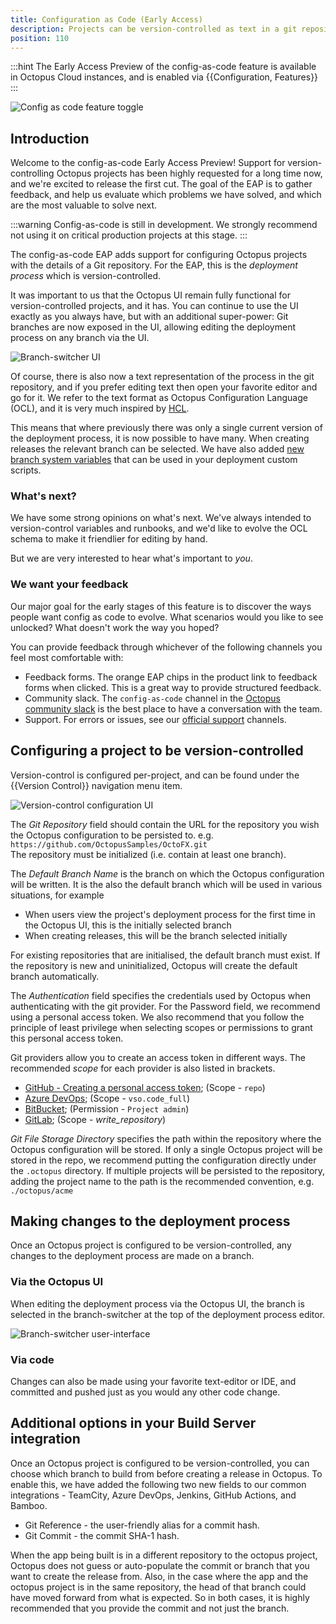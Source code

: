 ```yaml
---
title: Configuration as Code (Early Access) 
description: Projects can be version-controlled as text in a git repository 
position: 110 
---
```


:::hint
The Early Access Preview of the config-as-code feature is available in Octopus Cloud instances, and is enabled via {{Configuration, Features}}
:::

![Config as code feature toggle](config-as-code-feature-toggle.png "width=500")

## Introduction 

Welcome to the config-as-code Early Access Preview!  Support for version-controlling Octopus projects has been highly requested for a long time now, and we're excited to release the first cut. The goal of the EAP is to gather feedback, and help us evaluate which problems we have solved, and which are the most valuable to solve next.  

:::warning
Config-as-code is still in development. We strongly recommend not using it on critical production projects at this stage.
:::

The config-as-code EAP adds support for configuring Octopus projects with the details of a Git repository.  For the EAP, this is the _deployment process_ which is version-controlled.  

It was important to us that the Octopus UI remain fully functional for version-controlled projects, and it has.  You can continue to use the UI exactly as you always have, but with an additional super-power: Git branches are now exposed in the UI, allowing editing the deployment process on any branch via the UI. 

![Branch-switcher UI](branch-switcher-ui.png "width=500")

Of course, there is also now a text representation of the process in the git repository, and if you prefer editing text then open your favorite editor and go for it.  We refer to the text format as Octopus Configuration Language (OCL), and it is very much inspired by [HCL](https://github.com/hashicorp/hcl).

This means that where previously there was only a single current version of the deployment process, it is now possible to have many. When creating releases the relevant branch can be selected. We have also added [new branch system variables](https://octopus.com/docs/projects/variables/system-variables#release-branch-information) that can be used in your deployment custom scripts.

### What's next?

We have some strong opinions on what's next.  We've always intended to version-control variables and runbooks, and we'd like to evolve the OCL schema to make it friendlier for editing by hand.  

But we are very interested to hear what's important to _you_. 

### We want your feedback

Our major goal for the early stages of this feature is to discover the ways people want config as code to evolve.  What scenarios would you like to see unlocked?  What doesn't work the way you hoped? 

You can provide feedback through whichever of the following channels you feel most comfortable with: 

- Feedback forms.  The orange EAP chips in the product link to feedback forms when clicked. This is a great way to provide structured feedback. 
- Community slack. The `config-as-code` channel in the [Octopus community slack](https://octopus.com/slack) is the best place to have a conversation with the team.
- Support. For errors or issues, see our [official support](https://octopus.com/support) channels. 

## Configuring a project to be version-controlled 

Version-control is configured per-project, and can be found under the {{Version Control}} navigation menu item. 

![Version-control configuration UI](version-control-configuration.png "width=500")

The _Git Repository_ field should contain the URL for the repository you wish the Octopus configuration to be persisted to. e.g. `https://github.com/OctopusSamples/OctoFX.git`  
The repository must be initialized (i.e. contain at least one branch).

The _Default Branch Name_ is the branch on which the Octopus configuration will be written. It is the also the default branch which will be used in various situations, for example
- When users view the project's deployment process for the first time in the Octopus UI, this is the initially selected branch 
- When creating releases, this will be the branch selected initially

For existing repositories that are initialised, the default branch must exist. If the repository is new and uninitialized, Octopus will create the default branch automatically.

The _Authentication_ field specifies the credentials used by Octopus when authenticating with the git provider.  For the Password field, we recommend using a personal access token. We also recommend that you follow the principle of least privilege when selecting scopes or permissions to grant this personal access token. 

Git providers allow you to create an access token in different ways. The recommended *scope* for each provider is also listed in brackets. 

* [GitHub - Creating a personal access token](https://docs.github.com/en/authentication/keeping-your-account-and-data-secure/creating-a-personal-access-token); (Scope - `repo`)
* [Azure DevOps](https://docs.microsoft.com/en-us/azure/devops/organizations/accounts/use-personal-access-tokens-to-authenticate); (Scope - `vso.code_full`)
* [BitBucket](https://confluence.atlassian.com/bitbucketserver063/personal-access-tokens-972354166.html); (Permission - `Project admin`)
* [GitLab](https://docs.gitlab.com/ee/user/profile/personal_access_tokens.html); (Scope - *write_repository*)

_Git File Storage Directory_ specifies the path within the repository where the Octopus configuration will be stored.  If only a single Octopus project will be stored in the repo, we recommend putting the configuration directly under the `.octopus` directory. If multiple projects will be persisted to the repository, adding the project name to the path is the recommended convention, e.g. `./octopus/acme`

## Making changes to the deployment process 

Once an Octopus project is configured to be version-controlled, any changes to the deployment process are made on a branch. 

### Via the Octopus UI

When editing the deployment process via the Octopus UI, the branch is selected in the branch-switcher at the top of the deployment process editor.

![Branch-switcher user-interface](branch-switcher-ui.png "width=500")

### Via code

Changes can also be made using your favorite text-editor or IDE, and committed and pushed just as you would any other code change. 



## Additional options in your Build Server integration

Once an Octopus project is configured to be version-controlled, you can choose which branch to build from before creating a release in Octopus. To enable this, we have added the following two new fields to our common integrations - TeamCity, Azure DevOps, Jenkins, GitHub Actions, and Bamboo.

* Git Reference - the user-friendly alias for a commit hash.
* Git Commit - the commit SHA-1 hash.

When the app being built is in a different repository to the octopus project, Octopus does not guess or auto-populate the commit or branch that you want to create the release from. Also, in the case where the app and the octopus project is in the same repository, the head of that branch could have moved forward from what is expected. So in both cases, it is highly recommended that you provide the commit and not just the branch.
